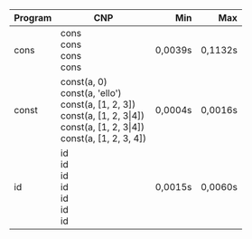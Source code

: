 Program | CNP | Min | Max
--- | --- | ---: | ---:
cons | cons<br/>cons<br/>cons<br/>cons | 0,0039s | 0,1132s
const | const(a, 0)<br/>const(a, 'ello')<br/>const(a, [1, 2, 3])<br/>const(a, [1, 2, 3\|4])<br/>const(a, [1, 2, 3\|4])<br/>const(a, [1, 2, 3, 4]) | 0,0004s | 0,0016s
id | id<br/>id<br/>id<br/>id<br/>id<br/>id<br/>id | 0,0015s | 0,0060s
